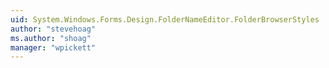 ```yaml
---
uid: System.Windows.Forms.Design.FolderNameEditor.FolderBrowserStyles
author: "stevehoag"
ms.author: "shoag"
manager: "wpickett"
---
```

